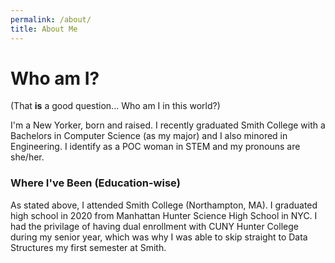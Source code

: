 ```yaml
---
permalink: /about/
title: About Me
---
```


# Who am I?

(That **is** a good question... Who am I in this world?)

I'm a New Yorker, born and raised. I recently graduated Smith College with a Bachelors in Computer Science (as my major) and I also minored in Engineering. I identify as a POC woman in STEM and my pronouns are she/her.

### Where I've Been (Education-wise)

As stated above, I attended Smith College (Northampton, MA). I graduated high school in 2020 from Manhattan Hunter Science High School in NYC. I had the privilage of having dual enrollment with CUNY Hunter College during my senior year, which was why I was able to skip straight to Data Structures my first semester at Smith.
